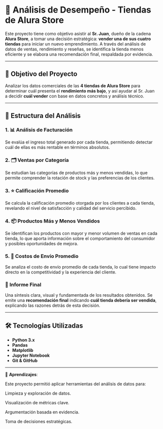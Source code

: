 # 🧾 **Análisis de Desempeño - Tiendas de Alura Store**

Este proyecto tiene como objetivo asistir al **Sr. Juan**, dueño de la cadena **Alura Store**, a tomar una decisión estratégica: **vender una de sus cuatro tiendas** para iniciar un nuevo emprendimiento. A través del análisis de datos de ventas, rendimiento y reseñas, se identifica la tienda menos eficiente y se elabora una recomendación final, respaldada por evidencia.

---

## 🎯 **Objetivo del Proyecto**

Analizar los datos comerciales de las **4 tiendas de Alura Store** para determinar cuál presenta el **rendimiento más bajo**, y así ayudar al Sr. Juan a decidir **cuál vender** con base en datos concretos y análisis técnico.

---

## 📁 **Estructura del Análisis**

### 1. 📊 **Análisis de Facturación**
Se evalúa el ingreso total generado por cada tienda, permitiendo detectar cuál de ellas es más rentable en términos absolutos.

### 2. 🗂️ **Ventas por Categoría**
Se estudian las categorías de productos más y menos vendidas, lo que permite comprender la rotación de stock y las preferencias de los clientes.

### 3. ⭐ **Calificación Promedio**
Se calcula la calificación promedio otorgada por los clientes a cada tienda, revelando el nivel de satisfacción y calidad del servicio percibido.

### 4. 📦 **Productos Más y Menos Vendidos**
Se identifican los productos con mayor y menor volumen de ventas en cada tienda, lo que aporta información sobre el comportamiento del consumidor y posibles oportunidades de mejora.

### 5. 🚚 **Costos de Envío Promedio**
Se analiza el costo de envío promedio de cada tienda, lo cual tiene impacto directo en la competitividad y la experiencia del cliente.

### 📌 **Informe Final**
Una síntesis clara, visual y fundamentada de los resultados obtenidos. Se emite una **recomendación final** indicando **cuál tienda debería ser vendida**, explicando las razones detrás de esta decisión.

---

## 🛠️ **Tecnologías Utilizadas**

- **Python 3.x**
- **Pandas**
- **Matplotlib**
- **Jupyter Notebook**
- **Git & GitHub**

---
🧠 **Aprendizajes**:

Este proyecto permitió aplicar herramientas del análisis de datos para:

Limpieza y exploración de datos.

Visualización de métricas clave.

Argumentación basada en evidencia.

Toma de decisiones estratégicas.



